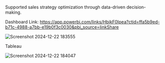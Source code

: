 Supported sales strategy optimization through data-driven decision-making.


Dashboard Link:
https://app.powerbi.com/links/HbjkF0Ipea?ctid=ffa5b9ed-b71c-4988-a7bb-e19b0f3c0030&pbi_source=linkShare



![Screenshot 2024-12-22 183555](https://github.com/user-attachments/assets/bb746dcc-3774-48e0-9894-7f4e8a1382e0)



Tableau 


![Screenshot 2024-12-22 184047](https://github.com/user-attachments/assets/534567e1-0eee-40bd-829c-f52f3046a1fb)
